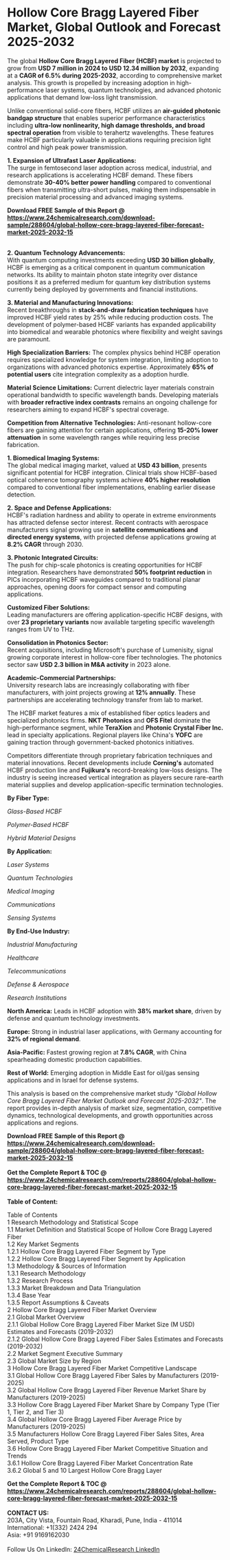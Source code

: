 <h1>Hollow Core Bragg Layered Fiber Market, Global Outlook and Forecast 2025-2032</h1><p>The global <strong>Hollow Core Bragg Layered Fiber (HCBF) market</strong> is projected to grow from <strong>USD 7 million in 2024 to USD 12.34 million by 2032</strong>, expanding at a <strong>CAGR of 6.5% during 2025-2032</strong>, according to comprehensive market analysis. This growth is propelled by increasing adoption in high-performance laser systems, quantum technologies, and advanced photonic applications that demand low-loss light transmission.</p><p>Unlike conventional solid-core fibers, HCBF utilizes an <strong>air-guided photonic bandgap structure</strong> that enables superior performance characteristics including <strong>ultra-low nonlinearity, high damage thresholds, and broad spectral operation</strong> from visible to terahertz wavelengths. These features make HCBF particularly valuable in applications requiring precision light control and high peak power transmission.</p><p><strong>1. Expansion of Ultrafast Laser Applications:</strong><br>
The surge in femtosecond laser adoption across medical, industrial, and research applications is accelerating HCBF demand. These fibers demonstrate <strong>30-40% better power handling</strong> compared to conventional fibers when transmitting ultra-short pulses, making them indispensable in precision material processing and advanced imaging systems.</p><div><b>Download FREE Sample of this Report @ 
            <a href="https://www.24chemicalresearch.com/download-sample/288604/global-hollow-core-bragg-layered-fiber-forecast-market-2025-2032-15">
            https://www.24chemicalresearch.com/download-sample/288604/global-hollow-core-bragg-layered-fiber-forecast-market-2025-2032-15</a></b></div><br><p><strong>2. Quantum Technology Advancements:</strong><br>
With quantum computing investments exceeding <strong>USD 30 billion globally</strong>, HCBF is emerging as a critical component in quantum communication networks. Its ability to maintain photon state integrity over distance positions it as a preferred medium for quantum key distribution systems currently being deployed by governments and financial institutions.</p><p><strong>3. Material and Manufacturing Innovations:</strong><br>
Recent breakthroughs in <strong>stack-and-draw fabrication techniques</strong> have improved HCBF yield rates by 25% while reducing production costs. The development of polymer-based HCBF variants has expanded applicability into biomedical and wearable photonics where flexibility and weight savings are paramount.</p><p><strong>High Specialization Barriers:</strong> The complex physics behind HCBF operation requires specialized knowledge for system integration, limiting adoption to organizations with advanced photonics expertise. Approximately <strong>65% of potential users</strong> cite integration complexity as a adoption hurdle.</p><p><strong>Material Science Limitations:</strong> Current dielectric layer materials constrain operational bandwidth to specific wavelength bands. Developing materials with <strong>broader refractive index contrasts</strong> remains an ongoing challenge for researchers aiming to expand HCBF's spectral coverage.</p><p><strong>Competition from Alternative Technologies:</strong> Anti-resonant hollow-core fibers are gaining attention for certain applications, offering <strong>15-20% lower attenuation</strong> in some wavelength ranges while requiring less precise fabrication.</p><p><strong>1. Biomedical Imaging Systems:</strong><br>
The global medical imaging market, valued at <strong>USD 43 billion</strong>, presents significant potential for HCBF integration. Clinical trials show HCBF-based optical coherence tomography systems achieve <strong>40% higher resolution</strong> compared to conventional fiber implementations, enabling earlier disease detection.</p><p><strong>2. Space and Defense Applications:</strong><br>
HCBF's radiation hardness and ability to operate in extreme environments has attracted defense sector interest. Recent contracts with aerospace manufacturers signal growing use in <strong>satellite communications and directed energy systems</strong>, with projected defense applications growing at <strong>8.2% CAGR</strong> through 2030.</p><p><strong>3. Photonic Integrated Circuits:</strong><br>
The push for chip-scale photonics is creating opportunities for HCBF integration. Researchers have demonstrated <strong>50% footprint reduction</strong> in PICs incorporating HCBF waveguides compared to traditional planar approaches, opening doors for compact sensor and computing applications.</p><p><strong>Customized Fiber Solutions:</strong><br>
Leading manufacturers are offering application-specific HCBF designs, with over <strong>23 proprietary variants</strong> now available targeting specific wavelength ranges from UV to THz.</p><p><strong>Consolidation in Photonics Sector:</strong><br>
Recent acquisitions, including Microsoft's purchase of Lumenisity, signal growing corporate interest in hollow-core fiber technologies. The photonics sector saw <strong>USD 2.3 billion in M&amp;A activity</strong> in 2023 alone.</p><p><strong>Academic-Commercial Partnerships:</strong><br>
University research labs are increasingly collaborating with fiber manufacturers, with joint projects growing at <strong>12% annually</strong>. These partnerships are accelerating technology transfer from lab to market.</p><p>The HCBF market features a mix of established fiber optics leaders and specialized photonics firms. <strong>NKT Photonics</strong> and <strong>OFS Fitel</strong> dominate the high-performance segment, while <strong>TeraXion</strong> and <strong>Photonic Crystal Fiber Inc.</strong> lead in specialty applications. Regional players like China's <strong>YOFC</strong> are gaining traction through government-backed photonics initiatives.</p><p>Competitors differentiate through proprietary fabrication techniques and material innovations. Recent developments include <strong>Corning's</strong> automated HCBF production line and <strong>Fujikura's</strong> record-breaking low-loss designs. The industry is seeing increased vertical integration as players secure rare-earth material supplies and develop application-specific termination technologies.</p><p><strong>By Fiber Type:</strong></p><p><em>Glass-Based HCBF</em></p><p><em>Polymer-Based HCBF</em></p><p><em>Hybrid Material Designs</em></p><p><strong>By Application:</strong></p><p><em>Laser Systems</em></p><p><em>Quantum Technologies</em></p><p><em>Medical Imaging</em></p><p><em>Communications</em></p><p><em>Sensing Systems</em></p><p><strong>By End-Use Industry:</strong></p><p><em>Industrial Manufacturing</em></p><p><em>Healthcare</em></p><p><em>Telecommunications</em></p><p><em>Defense &amp; Aerospace</em></p><p><em>Research Institutions</em></p><p><strong>North America:</strong> Leads in HCBF adoption with <strong>38% market share</strong>, driven by defense and quantum technology investments.</p><p><strong>Europe:</strong> Strong in industrial laser applications, with Germany accounting for <strong>32% of regional demand</strong>.</p><p><strong>Asia-Pacific:</strong> Fastest growing region at <strong>7.8% CAGR</strong>, with China spearheading domestic production capabilities.</p><p><strong>Rest of World:</strong> Emerging adoption in Middle East for oil/gas sensing applications and in Israel for defense systems.</p><p>This analysis is based on the comprehensive market study <em>"Global Hollow Core Bragg Layered Fiber Market Outlook and Forecast 2025-2032"</em>. The report provides in-depth analysis of market size, segmentation, competitive dynamics, technological developments, and growth opportunities across applications and regions.</p><div><b>Download FREE Sample of this Report @ 
            <a href="https://www.24chemicalresearch.com/download-sample/288604/global-hollow-core-bragg-layered-fiber-forecast-market-2025-2032-15">
            https://www.24chemicalresearch.com/download-sample/288604/global-hollow-core-bragg-layered-fiber-forecast-market-2025-2032-15</a></b></div><br><div><b>Get the Complete Report & TOC @ 
            <a href="https://www.24chemicalresearch.com/reports/288604/global-hollow-core-bragg-layered-fiber-forecast-market-2025-2032-15">
            https://www.24chemicalresearch.com/reports/288604/global-hollow-core-bragg-layered-fiber-forecast-market-2025-2032-15</a></b></div><br>
            <b>Table of Content:</b><p>Table of Contents<br />
1 Research Methodology and Statistical Scope<br />
1.1 Market Definition and Statistical Scope of Hollow Core Bragg Layered Fiber<br />
1.2 Key Market Segments<br />
1.2.1 Hollow Core Bragg Layered Fiber Segment by Type<br />
1.2.2 Hollow Core Bragg Layered Fiber Segment by Application<br />
1.3 Methodology & Sources of Information<br />
1.3.1 Research Methodology<br />
1.3.2 Research Process<br />
1.3.3 Market Breakdown and Data Triangulation<br />
1.3.4 Base Year<br />
1.3.5 Report Assumptions & Caveats<br />
2 Hollow Core Bragg Layered Fiber Market Overview<br />
2.1 Global Market Overview<br />
2.1.1 Global Hollow Core Bragg Layered Fiber Market Size (M USD) Estimates and Forecasts (2019-2032)<br />
2.1.2 Global Hollow Core Bragg Layered Fiber Sales Estimates and Forecasts (2019-2032)<br />
2.2 Market Segment Executive Summary<br />
2.3 Global Market Size by Region<br />
3 Hollow Core Bragg Layered Fiber Market Competitive Landscape<br />
3.1 Global Hollow Core Bragg Layered Fiber Sales by Manufacturers (2019-2025)<br />
3.2 Global Hollow Core Bragg Layered Fiber Revenue Market Share by Manufacturers (2019-2025)<br />
3.3 Hollow Core Bragg Layered Fiber Market Share by Company Type (Tier 1, Tier 2, and Tier 3)<br />
3.4 Global Hollow Core Bragg Layered Fiber Average Price by Manufacturers (2019-2025)<br />
3.5 Manufacturers Hollow Core Bragg Layered Fiber Sales Sites, Area Served, Product Type<br />
3.6 Hollow Core Bragg Layered Fiber Market Competitive Situation and Trends<br />
3.6.1 Hollow Core Bragg Layered Fiber Market Concentration Rate<br />
3.6.2 Global 5 and 10 Largest Hollow Core Bragg Layer</p><div><b>Get the Complete Report & TOC @ 
            <a href="https://www.24chemicalresearch.com/reports/288604/global-hollow-core-bragg-layered-fiber-forecast-market-2025-2032-15">
            https://www.24chemicalresearch.com/reports/288604/global-hollow-core-bragg-layered-fiber-forecast-market-2025-2032-15</a></b></div><br><b>CONTACT US:</b><br>
            203A, City Vista, Fountain Road, Kharadi, Pune, India - 411014<br>
            International: +1(332) 2424 294<br>
            Asia: +91 9169162030 <br><br>
            Follow Us On LinkedIn: <a href="https://www.linkedin.com/company/24chemicalresearch/">24ChemicalResearch LinkedIn</a>